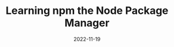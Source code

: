 ---
title: Learning npm the Node Package Manager
date: '2022-11-19'
skills:
  - NPM
issuer: LinkedIn
imageUrl: >-
  https://media.licdn.com/dms/image/C4D1FAQEHB9hEKwlokA/feedshare-document-cover-images_1280/0/1668840085047?e=1696017600&v=beta&t=oegNVsd6i3Ogp3ymdW7OXG69eMGtYDxP_4jgCjhMP4c
certificateUrl: >-
  https://www.linkedin.com/learning/certificates/0552d4c9cc3db3858d8d37397eedcee9431a938a6b13525eb9ef0e0f8246838e?lipi=urn%3Ali%3Apage%3Ad_flagship3_profile_view_base_certifications_details%3B4gLXTmjQT7q6czmtddNHrg%3D%3D
---